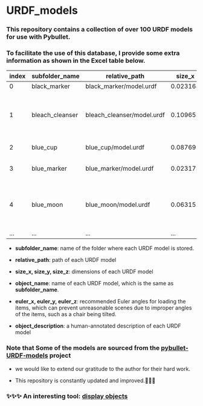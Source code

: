 # URDF_models

### This repository contains a collection of over 100 URDF models for use with Pybullet. 

### To facilitate the use of this database, I provide some extra information as shown in the Excel table below. 

| index | subfolder_name   | relative_path                | size_x     | size_y     | size_z     | object_name     | euler_x | euler_y | euler_z | object_description                                                                                           |
|-------|------------------|------------------------------|------------|------------|------------|-----------------|---------|---------|---------|-------------------------------------------------------------------------------------------------------------|
| 0     | black_marker     | black_marker/model.urdf      | 0.023168   | 0.151316   | 0.022861   | black_marker    | 0       | 0       | 0       | a black marker pen                                                                                          |
| 1     | bleach_cleanser  | bleach_cleanser/model.urdf   | 0.109653   | 0.07443    | 0.257586   | bleach_cleanser | 0       | 0       | 0       | a white bleach cleanser with the "Soft Scrub" brand label on it. The label is blue and green.                |
| 2     | blue_cup         | blue_cup/model.urdf          | 0.087695   | 0.112706   | 0.074358   | blue_cup        | 0       | 0       | 0       | A greyish-blue mug.                                                                                         |
| 3     | blue_marker      | blue_marker/model.urdf       | 0.023173   | 0.15136    | 0.022867   | blue_marker     | 0       | 0       | 0       | A marker with a blue cap and a black body.                                                                  |
| 4     | blue_moon        | blue_moon/model.urdf         | 0.063152   | 0.102187   | 0.258420   | blue_moon       | 0       | 0       | 0       | Laundry detergent in a red bottle with a Chinese brand label reading "Blue Moon". The bottle cap is darker. |
| ...     | ...        | ...         | ...   | ...   | ...   | ...       | ...       | ...       | ...       | ... |


- **subfolder_name**: name of the folder where each URDF model is stored. 

- **relative_path**: path of each URDF model

- **size_x, size_y, size_z**: dimensions of each URDF model 

- **object_name**: name of each URDF model, which is the same as **subfolder_name**. 

- **euler_x, euler_y, euler_z**: recommended Euler angles for loading the items, which can prevent unreasonable scenes due to improper angles of the items, such as a chair being tilted. 

- **object_description**: a human-annotated description of each URDF model 

### Note that Some of the models are sourced from the [pybullet-URDF-models](https://github.com/ChenEating716/pybullet-URDF-models) project

- we would like to extend our gratitude to the author for their hard work. 

- This repository is constantly updated and improved.💪💪💪

### ✨✨✨ **An interesting tool**: [display objects](https://colab.research.google.com/drive/1qLF2JoN9AXtYcFIgmnK8p0TFTuGG0tEB?usp=sharing)
